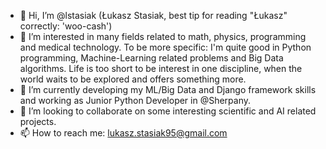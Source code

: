 - 👋 Hi, I’m @lstasiak (Łukasz Stasiak, best tip for reading "Łukasz" correctly: 'woo-cash')
- 👀 I’m interested in many fields related to math, physics, programming and medical technology. To be more specific: I'm quite good in Python programming, Machine-Learning related problems and Big Data algorithms. Life is too short to be interest in one discipline, when the world waits to be explored and offers something more.
- 🌱 I’m currently developing my ML/Big Data and Django framework skills and working as Junior Python Developer in @Sherpany. 
- 💞️ I’m looking to collaborate on some interesting scientific and AI related projects. 
- 📫 How to reach me: lukasz.stasiak95@gmail.com

<!---
lstasiak/lstasiak is a ✨ special ✨ repository because its `README.md` (this file) appears on your GitHub profile.
You can click the Preview link to take a look at your changes.
--->
